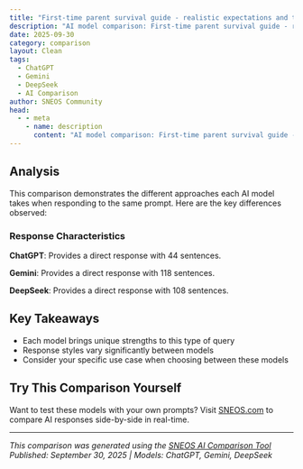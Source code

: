 ```yaml
---
title: "First-time parent survival guide - realistic expectations and tips"
description: "AI model comparison: First-time parent survival guide - realistic expectations and tips..."
date: 2025-09-30
category: comparison
layout: Clean
tags:
  - ChatGPT
  - Gemini
  - DeepSeek
  - AI Comparison
author: SNEOS Community
head:
  - - meta
    - name: description
      content: "AI model comparison: First-time parent survival guide - realistic expectations and tips..."
---
```


<ChatComparison
  title="First-time parent survival guide - realistic expectations and tips"
  prompt="First-time parent survival guide - realistic expectations and tips"
  :responses='{"ChatGPT": "Certainly! Here\u2019s a realistic first-time parent survival guide with practical tips and expectations:\n\n### First-Time Parent Survival Guide\n\n#### Realistic Expectations\n\n1. **Sleep Will Be Disrupted**\n - Newborns wake frequently, often every 2\u20133 hours.\n - Expect tiredness and mood swings; it\u2019s normal.\n\n2. **You Won\u2019t Have Everything Perfect**\n - Parenting is a learning process.\n - Don\u2019t stress about perfection\u2014focus on doing your best.\n\n3. **It\u2019s Normal to Feel Overwhelmed**\n - It\u2019s common to feel unsure or anxious.\n - Ask for help and take breaks when possible.\n\n4. **Your Baby Will Cry \u2014 It\u2019s Their Main Communication**\n - Crying doesn\u2019t always mean something is wrong.\n - Sometimes babies cry simply because they need comfort.\n\n5. **Your Relationship May Change**\n - You and your partner might feel tense or tired.\n - Prioritize communication and supporting each other.\n\n6. **Your Routine Will Change**\n - Daily life will revolve around your baby\u2019s needs.\n - Flexibility is key; plans might need to change last minute.\n\n---\n\n#### Practical Tips for New Parents\n\n1. **Sleep When the Baby Sleeps**\n - Try to nap during the day to catch up on rest.\n\n2. **Accept Help**\n - Let friends and family support you with meals, chores, or babysitting.\n\n3. **Establish a Feeding Routine That Works for You**\n - Whether breastfeeding or formula feeding, seek support from lactation consultants or pediatricians if needed.\n\n4. **Keep Essentials Handy**\n - Diapers, wipes, change of clothes, and burp cloths should be easily accessible.\n\n5. **Create a Safe Sleep Environment**\n - Baby should sleep on their back, on a firm mattress, with no loose bedding.\n\n6. **Take Time for Yourself**\n - Short breaks for a walk, shower, or quiet time can recharge your energy.\n\n7. **Join a Parenting Group**\n - Connecting with other new parents can provide emotional support and shared experiences.\n\n8. **Trust Your Instincts**\n - You know your baby best; if something feels off, consult your pediatrician.\n\n9. **Document Moments**\n - Keep a journal or take photos. Time goes by quickly.\n\n10. **Stay Flexible**\n - What works today might change tomorrow. Adapt and go with the flow.\n\n---\n\n#### Remember:\nParenting is a journey with ups and downs. Be kind to yourself, celebrate small victories, and know you\u2019re not alone. You\u2019re doing an amazing job!", "Gemini": "Okay, congratulations on becoming a parent! Prepare yourself for a wild, wonderful, and sometimes overwhelming ride. This is a survival guide focused on **realistic expectations and practical tips** to help you navigate the first few months (and beyond) without completely losing your mind.\n\n**I. Realistic Expectations: Ditch the Pinterest Dreams**\n\n* **Sleep Deprivation is REAL (and It\u0027s Brutal):** Forget \u0022sleep when the baby sleeps.\u0022 You\u0027ll be lucky if you manage a 20-minute catnap between feedings, diaper changes, and pumping/nursing. Accept that you\u0027ll be functioning on fumes. **Expect:** To feel like a zombie, to question your sanity, and to rely heavily on caffeine (responsibly!). Your baby will sleep a lot in the first couple of months, but in small, irregular chunks.\n\n* **Your House Will Be a Mess (Accept It):** Forget spotless floors and perfectly organized closets. Your priority is baby care and your own basic survival. Dishes can wait, laundry can pile up. **Expect:** More clutter than you\u0027ve ever tolerated before. Focus on the essentials: safe sleeping space for the baby, clean bottles/feeding equipment, and a comfortable place for you to rest.\n\n* **Your Relationship Will Change (Communicate!):** The focus shifts dramatically to the baby. Intimacy might take a backseat. You\u0027ll be tired, stressed, and possibly resentful (at times). **Expect:** Less time for dates, more disagreements fueled by sleep deprivation. **Solution:** Prioritize communication. Schedule short moments of connection (even 10 minutes of cuddling on the couch). Remember you\u0027re a team. Don\u0027t be afraid to ask for help from family, friends, or professionals if you\u0027re struggling. Consider couples counseling if needed.\n\n* **Breastfeeding is Not Always Easy (And That\u0027s Okay):** Instagram makes it look effortless, but it often isn\u0027t. Latch problems, nipple pain, low supply, mastitis\u2026 these are all common issues. **Expect:** Potential challenges. **Solution:** Take a breastfeeding class *before* the baby arrives. Get support from a lactation consultant. Don\u0027t feel guilty if breastfeeding doesn\u0027t work out for you. Formula is a perfectly valid and nutritious alternative. Fed is best!\n\n* **Postpartum Recovery Takes Time (Be Kind to Yourself):** You just grew and birthed a human! Your body needs time to heal. **Expect:** Physical discomfort, hormonal fluctuations, emotional ups and downs. **Solution:** Follow your doctor\u0027s instructions. Rest as much as possible. Eat nutritious foods. Don\u0027t push yourself too hard too soon. Listen to your body.\n\n* **Your Emotions Will Be All Over the Place (It\u0027s Normal):** Hormones, sleep deprivation, and the sheer weight of responsibility can lead to mood swings, anxiety, and even postpartum depression/anxiety. **Expect:** Moments of overwhelming joy mixed with feelings of sadness, fear, and inadequacy. **Solution:** Talk to your doctor if you\u0027re concerned about your mental health. Don\u0027t be ashamed to seek help. Postpartum depression/anxiety is common and treatable. Connect with other new parents for support.\n\n* **You Won\u0027t Know Everything (Nobody Does!):** There\u0027s no such thing as a perfect parent. You\u0027ll make mistakes. You\u0027ll learn as you go. **Expect:** To feel clueless at times. **Solution:** Trust your instincts. Read reliable sources (books, websites, your pediatrician). Don\u0027t be afraid to ask questions. Remember that every baby is different.\n\n* **Baby Blues vs. Postpartum Depression/Anxiety:** Baby blues are common, usually resolving within 2 weeks. Symptoms include mood swings, crying spells, anxiety, and difficulty sleeping. Postpartum Depression/Anxiety is more severe and lasts longer. Symptoms can include persistent sadness, hopelessness, feelings of worthlessness, excessive worry, panic attacks, difficulty bonding with the baby, and thoughts of harming yourself or the baby. Seek help immediately if you experience these more severe symptoms.\n\n**II. Practical Tips: Survival Strategies for New Parents**\n\n* **Accept Help (Seriously, TAKE IT!):** When people offer to help, say YES! Whether it\u0027s bringing meals, doing laundry, watching the baby for an hour so you can shower, or just holding the baby while you nap, accept the help. You don\u0027t have to do it all yourself.\n* **Create a Support Network:** Connect with other new parents, either online or in person. Sharing experiences and knowing you\u0027re not alone can make a huge difference. Join a new parent group, attend a baby class, or reach out to friends who have children.\n* **Meal Prep (or Order In!):** Prepare meals in advance during your pregnancy or have friends/family help. Utilize meal delivery services or order takeout when you can. Focus on quick and easy meals that require minimal effort.\n* **Simplify Your Life:** De-clutter your home, set up efficient systems for diaper changes and feedings, and streamline your daily routines. The less you have to think about, the better.\n* **Take Shifts (If Possible):** If you have a partner, divide up the nighttime feedings and baby care responsibilities. This will help you both get more rest.\n* **Prioritize Self-Care (Even in Small Doses):** Self-care isn\u0027t selfish; it\u0027s essential for survival. Even 10-15 minutes a day can make a difference. Take a hot shower, read a book, listen to music, go for a walk (without the baby!), meditate, or do whatever helps you relax and recharge.\n* **Embrace Imperfection:** Strive for \u0022good enough,\u0022 not perfection. Don\u0027t compare yourself to other parents. Focus on what\u0027s working for you and your baby.\n* **Document the Moments (But Don\u0027t Obsess):** Take photos and videos to capture the memories, but don\u0027t get so caught up in documenting everything that you miss out on the present moment.\n* **Trust Your Instincts:** You know your baby best. Trust your gut feelings and don\u0027t be afraid to advocate for your child\u0027s needs.\n* **Don\u0027t Be Afraid to Ask for Help (Again!):** Your pediatrician, lactation consultant, therapist, and other professionals are there to support you. Don\u0027t hesitate to reach out if you have questions or concerns.\n* **Create a Sleep-Conducive Environment:** Make sure the baby\u0027s room is dark, quiet, and cool. Use white noise to block out distracting sounds. Invest in blackout curtains and a sound machine if needed.\n* **Swaddle, Swaddle, Swaddle:** Swaddling can help calm a fussy baby and promote better sleep. Learn how to swaddle properly and follow safe swaddling guidelines. Once baby shows signs of rolling, swaddling should be discontinued for safety reasons.\n* **Practice Safe Sleep:** Always place the baby on their back to sleep, on a firm mattress, in a crib or bassinet with no loose bedding, pillows, or bumpers. Room sharing is recommended for the first six months, but bed sharing is not.\n* **Learn Infant CPR:** Knowing infant CPR can give you peace of mind and potentially save your baby\u0027s life.\n* **Diaper Rash Prevention:** Change diapers frequently and use a barrier cream to prevent diaper rash.\n* **Colic Survival Strategies:** If your baby has colic, try swaddling, rocking, white noise, and gripe water. Talk to your pediatrician about other potential remedies.\n* **Babywearing:** Babywearing can free up your hands and keep your baby close and content. Choose a carrier that is comfortable and safe for both you and your baby.\n* **Outsource When Possible:** If your budget allows, consider outsourcing tasks like cleaning, laundry, or grocery shopping.\n\n**III. Important Reminders**\n\n* **This is a Temporary Phase:** The newborn stage is challenging, but it doesn\u0027t last forever. Things will get easier as your baby grows and develops.\n* **You Are Doing a Good Job:** Even when you feel like you\u0027re failing, remember that you are doing the best you can. Your baby loves you and needs you.\n* **Celebrate the Small Victories:** A good nap, a successful feeding, a sweet smile\u2026 celebrate the little wins along the way.\n* **Enjoy the Moments:** Despite the challenges, there will be moments of pure joy and wonder. Try to savor those moments and remember why you chose to become a parent.\n\nParenting is a journey, not a destination. Be patient with yourself, be kind to your partner, and remember that you\u0027re not alone. You\u0027ve got this! Good luck!\n", "DeepSeek": "Of course. Welcome to the most beautiful, terrifying, and transformative journey of your life. Forget the polished Instagram squares and the \u0022sleep when the baby sleeps\u0022 platitudes. This is the real-deal, first-time parent survival guide.\n\n### Part 1: The Mindset Shift - Realistic Expectations\n\nYour life has fundamentally changed. The goal for the first 3-6 months is not to \u0022get back to normal,\u0022 but to survive and bond while you build a *new* normal.\n\n**1. The \u0022Fourth Trimester\u0022 is a Real Thing.**\nYour newborn has just spent nine months in a warm, dark, constantly rocking environment where food was automatic. The outside world is a sensory assault. For the first three months, they don\u0027t need to be \u0022trained\u0022; they need to be comforted. Expect a lot of holding, rocking, feeding, and crying (from both of you, and that\u0027s okay).\n\n**2. You Will Not Be a Perfect Parent. And That\u0027s the Goal.**\nPerfect parents don\u0027t exist. The goal is to be a \u0022good enough\u0022 parent. You will make mistakes. You will lose your temper. You will put the diaper on backwards. You will feel overwhelmed. This does not mean you are failing. It means you are human. **Give yourself the same grace you would give your best friend.**\n\n**3. The Baby Industry is a Trap.**\nYou do not need a wipe warmer, a designer nursery, or the latest high-tech gadget. Babies need food, warmth, sleep, clean diapers, and love. Everything else is optional. Focus on the essentials and save your money (and sanity).\n\n**4. Your Relationship Will Be Strained.**\nSleep deprivation is a form of torture for a reason. It makes you irritable, illogical, and emotional. You and your partner will snap at each other over who did the 3 AM feed. This is normal. **You are on the same team.** The enemy is exhaustion, not each other.\n\n**5. All Babies Are Different.**\nYour friend\u0027s baby might be sleeping through the night at 8 weeks. Yours might not until 12 months. Your cousin\u0027s baby might love the car seat; yours might scream bloody murder. Do not compare. Your baby is their own unique person with their own temperament and timeline.\n\n---\n\n### Part 2: The Practical Survival Tips\n\n**For the Baby:**\n\n* **Feeding:** **Fed is best.** Whether you breastfeed, formula-feed, or combo-feed, you are nourishing your child. If breastfeeding is hard (and it often is), seek help from a lactation consultant, but know that your mental health matters most. For formula, a pitcher method (mixing a day\u0027s worth at once) is a lifesaver.\n* **Sleeping:** Newborns have tiny stomachs and chaotic sleep cycles. They wake up to eat. It\u0027s biological, not behavioral.\n * **Safe Sleep is Non-Negotiable:** Alone, on their Back, in a bare Crib (ABCs).\n * **Shift Work:** If you have a partner, take shifts at night. One person handles 8 PM - 2 AM, the other handles 2 AM - 8 AM. This guarantees each of you one 4-6 hour block of uninterrupted sleep. This is a game-changer.\n * **Embrace the \u0022Village\u0022:** When people offer to help, SAY YES. Be specific: \u0022Could you hold the baby for an hour while I shower and nap?\u0022 or \u0022Could you bring us a lasagna on Thursday?\u0022\n* **Diapering:** You\u0027ll change 8-12 diapers a day. Have stations set up in multiple rooms. For boys, point the penis *down* in the diaper to avoid surprise fountains. A\u0026D or Zinc Oxide ointment at every change can prevent diaper rash.\n* **Crying:** This is their only language. Run through the checklist: Hungry? Tired? Dirty? Gassy? Need to be held? Sometimes, they just cry, and it\u0027s not your fault. If you feel overwhelmed, it is 100% okay to place the baby safely in their crib and walk away for 5-10 minutes to breathe and regroup.\n\n**For YOU (The Parents):**\n\n* **Lower Your Housekeeping Standards.** The laundry and dishes can wait. A messy house is a sign of a lived-in home. Use any spare moment to rest, not to scrub the baseboards.\n* **Stock Your Freezer.** Before the baby comes, cook and freeze meals (soups, stews, casseroles). After the baby comes, use meal delivery services or gift cards without guilt.\n* **Hydrate and Snack.** Keep a large water bottle and easy, one-handed snacks (granola bars, trail mix, cheese sticks) everywhere you might feed the baby. Hydration is crucial, especially for breastfeeding parents.\n* **Get Outside.** Even a 10-minute walk around the block with the baby in a stroller or carrier can reset your mood and make you feel human again. The change of scenery is good for both of you.\n* **Find Your Tribe.** Connect with other new parents, either in person or online. Hearing \u0022OMG, me too!\u0022 from someone in the same boat is incredibly validating and reduces feelings of isolation.\n\n---\n\n### Part 3: When to Ask for Help \u0026 Trust Your Gut\n\n**Trust Your Instincts.** You know your baby better than any book or expert. If something feels wrong with your baby, call the pediatrician. If you feel something is wrong with *you*, call your doctor.\n\n**Watch for Postpartum Mood Disorders.** The \u0022baby blues\u0022 (weepiness, mood swings) are common in the first two weeks. But if feelings of intense anger, deep sadness, anxiety, or detachment persist beyond that, or if you have thoughts of harming yourself or your baby, **this is a medical emergency.** Tell your partner, your doctor, or a helpline immediately. This is not your fault and it is treatable.\n\n### The Most Important Tip of All\n\nIn the midst of the chaos, the sleepless nights, and the self-doubt, remember this:\n\n**You are the exact parent your baby needs.**\n\nThey don\u0027t need a perfect parent. They need you. The way you smell is their favorite smell. The sound of your heartbeat is their comfort. You are their entire world.\n\nTake a deep breath. You can do this. One day, one hour, one diaper at a time. Welcome to the club."}' 
  published-date="16:46"
/>

## Analysis

This comparison demonstrates the different approaches each AI model takes when responding to the same prompt. Here are the key differences observed:

### Response Characteristics

**ChatGPT**: Provides a direct response with 44 sentences. 

**Gemini**: Provides a direct response with 118 sentences. 

**DeepSeek**: Provides a direct response with 108 sentences. 

## Key Takeaways

- Each model brings unique strengths to this type of query
- Response styles vary significantly between models
- Consider your specific use case when choosing between these models

## Try This Comparison Yourself

Want to test these models with your own prompts? Visit [SNEOS.com](https://sneos.com) to compare AI responses side-by-side in real-time.

---

*This comparison was generated using the [SNEOS AI Comparison Tool](https://sneos.com)*
*Published: September 30, 2025 | Models: ChatGPT, Gemini, DeepSeek*
